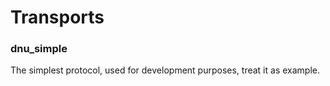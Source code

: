 # Transports

### dnu_simple

The simplest protocol, used for development purposes, treat it as example.
